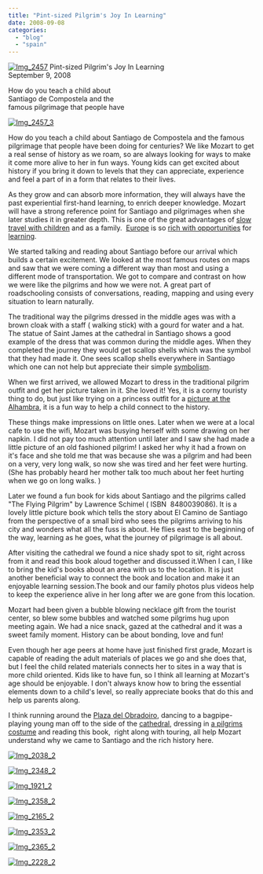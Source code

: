 ```yaml
---
title: "Pint-sized Pilgrim's Joy In Learning"
date: 2008-09-08
categories: 
  - "blog"
  - "spain"
---
```


[![Img_2457](http://soultravelers3new.local/images/2008/09/08/img_2457.jpg "Img_2457")](https://pub-ac94b3f306b24c0dba4238943c97f2e1.r2.dev/photos/uncategorized/2008/09/08/img_2457.jpg) Pint-sized Pilgrim's Joy In Learning  
September 9, 2008

How do you teach a child about  
Santiago de Compostela and the  
famous pilgrimage that people have

<!--more-->

[![Img_2457_3](https://pub-ac94b3f306b24c0dba4238943c97f2e1.r2.dev/img_2457_3.jpg "Img_2457_3")](https://pub-ac94b3f306b24c0dba4238943c97f2e1.r2.dev/photos/uncategorized/2008/09/08/img_2457_3.jpg)

  

How do you teach a child about Santiago de Compostela and the famous pilgrimage that people have been doing for centuries? We like Mozart to get a real sense of history as we roam, so are always looking for ways to make it come more alive to her in fun ways. Young kids can get excited about history if you bring it down to levels that they can appreciate, experience and feel a part of in a form that relates to their lives.

As they grow and can absorb more information, they will always have the past experiential first-hand learning, to enrich deeper knowledge. Mozart will have a strong reference point for Santiago and pilgrimages when she later studies it in greater depth. This is one of the great advantages of [slow travel with children](http://www.slowtrav.com/europe/kw_children.htm) and as a family.  [Europe](http://www.transitionsabroad.com/publications/magazine/9907/families_meeting_families_abroad.shtml) is so [rich with opportunities](http://kid-friendly-travel-destinations.suite101.com/article.cfm/europe_with_kids) for [learning](http://www.bargaintraveleurope.com/BargainTravelEurope_Articles_Family.htm). 

We started talking and reading about Santiago before our arrival which builds a certain excitement. We looked at the most famous routes on maps and saw that we were coming a different way than most and using a different mode of transportation. We got to compare and contrast on how we were like the pilgrims and how we were not. A great part of roadschooling consists of conversations, reading, mapping and using every situation to learn naturally.

The traditional way the pilgrims dressed in the middle ages was with a brown cloak with a staff ( walking stick) with a gourd for water and a hat. The statue of Saint James at the cathedral in Santiago shows a good example of the dress that was common during the middle ages. When they completed the journey they would get scallop shells which was the symbol that they had made it. One sees scallop shells everywhere in Santiago which one can not help but appreciate their simple [symbolism](http://www.cwrl.utexas.edu/~bump/images/arch/shells/Shellsymbolism.htm).

When we first arrived, we allowed Mozart to dress in the traditional pilgrim outfit and get her picture taken in it. She loved it! Yes, it is a corny touristy thing to do, but just like trying on a princess outfit for a [picture at the Alhambra](http://soultravelers3new.local/2007/03/ancient-princes.html#more), it is a fun way to help a child connect to the history.

These things make impressions on little ones. Later when we were at a local cafe to use the wifi, Mozart was busying herself with some drawing on her napkin. I did not pay too much attention until later and I saw she had made a little picture of an old fashioned pilgrim! I asked her why it had a frown on it's face and she told me that was because she was a pilgrim and had been on a very, very long walk, so now she was tired and her feet were hurting. (She has probably heard her mother talk too much about her feet hurting when we go on long walks. )

Later we found a fun book for kids about Santiago and the pilgrims called "The Flying Pilgrim" by Lawrence Schimel ( ISBN  8480039086). It is a lovely little picture book which tells the story about El Camino de Santiago from the perspective of a small bird who sees the pilgrims arriving to his city and wonders what all the fuss is about. He flies east to the beginning of the way, learning as he goes, what the journey of pilgrimage is all about.

After visiting the cathedral we found a nice shady spot to sit, right across from it and read this book aloud together and discussed it.When I can, I like to bring the kid's books about an area with us to the location. It is just another beneficial way to connect the book and location and make it an enjoyable learning session.The book and our family photos plus videos help to keep the experience alive in her long after we are gone from this location.

Mozart had been given a bubble blowing necklace gift from the tourist center, so blew some bubbles and watched some pilgrims hug upon meeting again. We had a nice snack, gazed at the cathedral and it was a sweet family moment. History can be about bonding, love and fun!

Even though her age peers at home have just finished first grade, Mozart is capable of reading the adult materials of places we go and she does that, but I feel the child related materials connects her to sites in a way that is more child oriented. Kids like to have fun, so I think all learning at Mozart's age should be enjoyable. I don't always know how to bring the essential elements down to a child's level, so really appreciate books that do this and help us parents along.

I think running around the [Plaza del Obradoiro](http://www.planetware.com/santiago-de-compostela/plaza-del-obradoiro-plaza-de-espana-e-gal-obrad.htm), dancing to a bagpipe-playing young man off to the side of the [cathedral](http://www.youtube.com/watch?v=TnqpoELmDbM), dressing in [a pilgrims costume](http://soultravelers3new.local/2008/08/little-pilgrims.html#more) and reading this book,  right along with touring, all help Mozart understand why we came to Santiago and the rich history here.

[](https://pub-ac94b3f306b24c0dba4238943c97f2e1.r2.dev/photos/uncategorized/2008/09/08/img_2038.jpg)

[![Img_2038_2](http://soultravelers3new.local/images/2008/09/08/img_2038_2.jpg "Img_2038_2")](https://pub-ac94b3f306b24c0dba4238943c97f2e1.r2.dev/photos/uncategorized/2008/09/08/img_2038_2.jpg)

  

[](https://pub-ac94b3f306b24c0dba4238943c97f2e1.r2.dev/photos/uncategorized/2008/09/08/img_2348.jpg)

[![Img_2348_2](http://soultravelers3new.local/images/2008/09/08/img_2348_2.jpg "Img_2348_2")](https://pub-ac94b3f306b24c0dba4238943c97f2e1.r2.dev/photos/uncategorized/2008/09/08/img_2348_2.jpg)

  

[](https://pub-ac94b3f306b24c0dba4238943c97f2e1.r2.dev/photos/uncategorized/2008/09/08/img_1921.jpg)

[![Img_1921_2](http://soultravelers3new.local/images/2008/09/08/img_1921_2.jpg "Img_1921_2")](https://pub-ac94b3f306b24c0dba4238943c97f2e1.r2.dev/photos/uncategorized/2008/09/08/img_1921_2.jpg)

  

[](https://pub-ac94b3f306b24c0dba4238943c97f2e1.r2.dev/photos/uncategorized/2008/09/08/img_2358.jpg)

[![Img_2358_2](https://pub-ac94b3f306b24c0dba4238943c97f2e1.r2.dev/img_2358_2.jpg "Img_2358_2")](https://pub-ac94b3f306b24c0dba4238943c97f2e1.r2.dev/photos/uncategorized/2008/09/08/img_2358_2.jpg)

  

[](https://pub-ac94b3f306b24c0dba4238943c97f2e1.r2.dev/photos/uncategorized/2008/09/08/img_2165.jpg)

[![Img_2165_2](http://soultravelers3new.local/images/2008/09/08/img_2165_2.jpg "Img_2165_2")](https://pub-ac94b3f306b24c0dba4238943c97f2e1.r2.dev/photos/uncategorized/2008/09/08/img_2165_2.jpg)

  

[](https://pub-ac94b3f306b24c0dba4238943c97f2e1.r2.dev/photos/uncategorized/2008/09/08/img_2353.jpg)

[![Img_2353_2](https://pub-ac94b3f306b24c0dba4238943c97f2e1.r2.dev/img_2353_2.jpg "Img_2353_2")](https://pub-ac94b3f306b24c0dba4238943c97f2e1.r2.dev/photos/uncategorized/2008/09/08/img_2353_2.jpg)

  

[](https://pub-ac94b3f306b24c0dba4238943c97f2e1.r2.dev/photos/uncategorized/2008/09/08/img_2365.jpg)

[![Img_2365_2](https://pub-ac94b3f306b24c0dba4238943c97f2e1.r2.dev/img_2365_2.jpg "Img_2365_2")](https://pub-ac94b3f306b24c0dba4238943c97f2e1.r2.dev/photos/uncategorized/2008/09/08/img_2365_2.jpg)

  

[](https://pub-ac94b3f306b24c0dba4238943c97f2e1.r2.dev/photos/uncategorized/2008/09/08/img_2228.jpg)

[![Img_2228_2](http://soultravelers3new.local/images/2008/09/08/img_2228_2.jpg "Img_2228_2")](https://pub-ac94b3f306b24c0dba4238943c97f2e1.r2.dev/photos/uncategorized/2008/09/08/img_2228_2.jpg)
